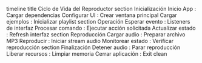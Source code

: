 timeline
    title Ciclo de Vida del Reproductor
    section Inicialización
        Inicio App          : Cargar dependencias
        Configurar UI       : Crear ventana principal
        Cargar ejemplos     : Inicializar playlist
    section Operación
        Esperar evento      : Listeners de interfaz
        Procesar comando    : Ejecutar acción solicitada
        Actualizar estado   : Refresh interfaz
    section Reproducción
        Cargar audio        : Preparar archivo MP3
        Reproducir          : Iniciar stream audio
        Monitorear estado   : Verificar reproducción
    section Finalización
        Detener audio       : Parar reproducción
        Liberar recursos    : Limpiar memoria
        Cerrar aplicación   : Exit clean